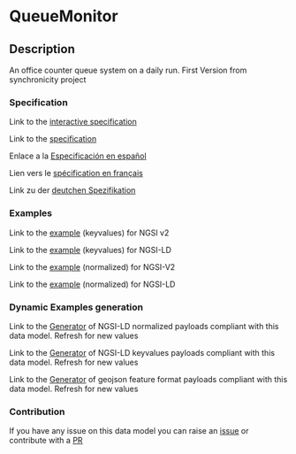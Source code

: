 # QueueMonitor

## Description 

An office counter queue system on a daily run. First Version from synchronicity project
### Specification

Link to the [interactive specification](https://swagger.lab.fiware.org/?url=https://smart-data-models.github.io/dataModel.QueueManagement/QueueMonitor/swagger.yaml)

Link to the [specification](https://smart-data-models.github.io/dataModel.QueueManagement/QueueMonitor/doc/spec.md)

Enlace a la [Especificación en español](https://smart-data-models.github.io/dataModel.QueueManagement/QueueMonitor/doc/spec_ES.md)

Lien vers le [spécification en français](https://smart-data-models.github.io/dataModel.QueueManagement/QueueMonitor/doc/spec_FR.md)

Link zu der [deutchen Spezifikation](https://smart-data-models.github.io/dataModel.QueueManagement/QueueMonitor/doc/spec_DE.md)
### Examples

Link to the [example](https://smart-data-models.github.io/dataModel.QueueManagement/QueueMonitor/examples/example.json) (keyvalues) for NGSI v2

Link to the [example](https://smart-data-models.github.io/dataModel.QueueManagement/QueueMonitor/examples/example.jsonld) (keyvalues) for NGSI-LD

Link to the [example](https://smart-data-models.github.io/dataModel.QueueManagement/QueueMonitor/examples/example-normalized.json) (normalized) for NGSI-V2

Link to the [example](https://smart-data-models.github.io/dataModel.QueueManagement/QueueMonitor/examples/example-normalized.jsonld) (normalized) for NGSI-LD
### Dynamic Examples generation

Link to the [Generator](https://smartdatamodels.org/extra/ngsi-ld_generator_v0.92.php?schemaUrl=https://raw.githubusercontent.com/smart-data-models/dataModel.QueueManagement/master/QueueMonitor/schema.json&email=info@smartdatamodels.org) of NGSI-LD normalized payloads compliant with this data model. Refresh for new values

Link to the [Generator](https://smartdatamodels.org/extra/ngsi-ld_generator_keyvalues_v0.92.php?schemaUrl=https://raw.githubusercontent.com/smart-data-models/dataModel.QueueManagement/master/QueueMonitor/schema.json&email=info@smartdatamodels.org) of NGSI-LD keyvalues payloads compliant with this data model. Refresh for new values

Link to the [Generator](https://smartdatamodels.org/extra/geojson_features_generator_v1.0.php?schemaUrl=https://raw.githubusercontent.com/smart-data-models/dataModel.QueueManagement/master/QueueMonitor/schema.json&email=info@smartdatamodels.org) of geojson feature format payloads compliant with this data model. Refresh for new values
### Contribution

 If you have any issue on this data model you can raise an [issue](https://github.com/smart-data-models/dataModel.QueueManagement/issues)  or contribute with a [PR](https://github.com/smart-data-models/dataModel.QueueManagement/pulls)